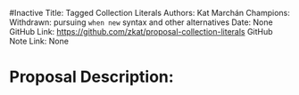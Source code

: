 #Inactive
Title: Tagged Collection Literals
Authors: Kat Marchán
Champions: Withdrawn: pursuing `when new` syntax and other alternatives
Date: None
GitHub Link: https://github.com/zkat/proposal-collection-literals
GitHub Note Link: None

# Proposal Description:
